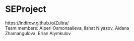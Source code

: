 # SEProject
https://indirow.github.io/Zultra/ <br>
Team members: Aiperi Osmonaalieva, Ilshat Niyazov, Aidana Zhamangulova, Erlan Alymkulov
